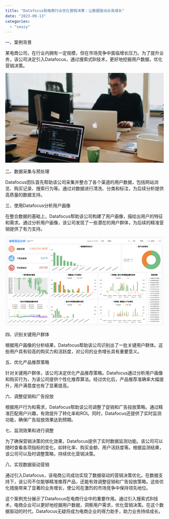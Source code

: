 ```yaml
---
title: "Datafocus助电商行业优化营销决策：让数据驱动业务成长"
date: "2023-09-13"
categories: 
  - "seozy"
---
```


一、案例背景

某电商公司，在行业内拥有一定规模，但在市场竞争中面临增长压力。为了提升业务，该公司决定引入Datafocus，通过搜索式BI技术，更好地挖掘用户数据，优化营销决策。

![](images/1690449111-pexels-djordje-petrovic-2102416-scaled.jpg)

二、数据采集与预处理

Datafocus团队首先帮助该公司采集并整合了各个渠道的用户数据，包括网站浏览、购买记录、搜索行为等。通过对数据进行清洗、分类和标注，为后续分析提供高质量的数据支持。

三、使用Datafocus分析用户画像

在整合数据的基础上，Datafocus帮助该公司构建了用户画像，描绘出用户的特征和需求。通过分析用户画像，该公司发现了一些潜在的用户群体，为后续的精准营销提供了有力支持。

![](images/1690937882-%E7%94%B5%E5%95%86%E9%94%80%E5%94%AE.png)

四、识别关键用户群体

根据用户画像的分析结果，Datafocus帮助该公司识别出了一批关键用户群体。这些用户具有较高的购买力和活跃度，对公司的业务增长具有重要意义。

五、优化产品推荐策略

针对关键用户群体，该公司决定优化产品推荐策略。Datafocus通过分析用户画像和购买行为，为该公司提供个性化推荐算法。经过优化后，产品推荐准确率大幅提升，用户满意度也有了显著提高。

六、调整促销和广告投放

根据用户行为和需求，Datafocus帮助该公司调整了促销和广告投放策略。通过精准匹配用户兴趣，有效提升了转化率和ROI。同时，Datafocus还提供了实时监测功能，确保广告投放效果达到预期。

七、监测效果和进行调整

为了确保营销决策的优化效果，Datafocus提供了实时数据监测功能。该公司可以随时查看各项指标的变化，如转化率、购买金额、用户活跃度等。根据监测结果，该公司可以及时调整策略，持续优化营销决策。

八、实现数据驱动营销

通过引入Datafocus，该电商公司成功实现了数据驱动的营销决策优化。在数据支持下，该公司不仅能够精准推荐产品，还能有效调整促销和广告投放策略。这些优化措施带来了显著的业务增长，使公司在激烈的市场竞争中保持领先地位。

这个案例充分展示了Datafocus在电商行业中的重要作用。通过引入搜索式BI技术，电商企业可以更好地挖掘用户数据，洞察用户需求，优化营销决策。在这个数据驱动的时代，Datafocus无疑将成为电商企业的得力助手，助力业务持续成长。

